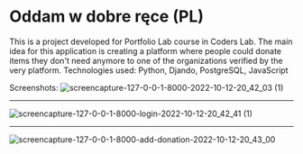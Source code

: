 # Oddam w dobre ręce (PL)

This is a project developed for Portfolio Lab course in Coders Lab.
The main idea for this application is creating a platform where people could donate items they don't need anymore to one of the organizations verified by the very platform.
Technologies used: Python, Djando, PostgreSQL, JavaScript

Screenshots:
![screencapture-127-0-0-1-8000-2022-10-12-20_42_03 (1)](https://user-images.githubusercontent.com/97196285/195423238-ed8e7c7c-b21e-40ae-bcf2-92738e53ae9a.png)

-----------------------------------------

![screencapture-127-0-0-1-8000-login-2022-10-12-20_42_41 (1)](https://user-images.githubusercontent.com/97196285/195423258-c57bd995-871a-409d-8c4f-651ad1e863de.png)

------------------------------------------

![screencapture-127-0-0-1-8000-add-donation-2022-10-12-20_43_00](https://user-images.githubusercontent.com/97196285/195423283-0b8d6990-9a89-463f-ae93-c38edd606f29.png)
